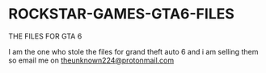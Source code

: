 # ROCKSTAR-GAMES-GTA6-FILES
THE FILES FOR GTA 6 

I am the one who stole the files for grand theft auto 6 and i am selling them so email me on theunknown224@protonmail.com 

